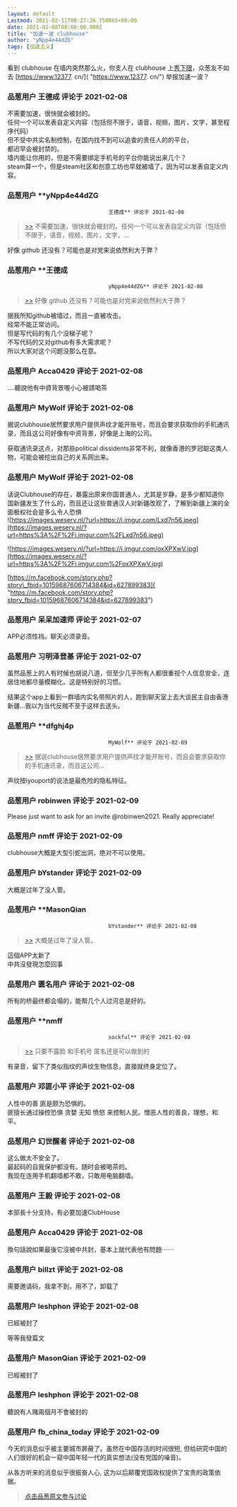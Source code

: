 ```yaml
---
layout: default
Lastmod: 2021-02-11T09:27:26.750865+00:00
date: 2021-02-08T00:00:00.000Z
title: "加速一波 clubhouse"
author: "yNpp4e44dZG"
tags: [加速主义]
---
```


看到 clubhouse 在墙内突然那么火，你支人在 clubhouse 上[秀下限]( "https://twitter.com/DearArendt/status/1358121510918115337")，众葱友不如去 [https://www.12377. cn/]( "https://www.12377. cn/") 举报加速一波？

            
### 品葱用户 **王德成** 评论于 2021-02-08
        
不需要加速，很快就会被封的。  
任何一个可以发表自定义内容（包括但不限于，语音，视频，图片，文字，甚至程序代码）  
但不受中共实名制控制，在国内找不到可以追查的责任人的的平台，  
都迟早会被封禁的。  
墙内能让你用的，但是不需要绑定手机号的平台你能说出来几个？  
steam算一个，但是steam社区和创意工坊也早就被墙了，因为可以发表自定义内容。
        


            
### 品葱用户 **yNpp4e44dZG				
									王德成** 评论于 2021-02-08
        
> [\>>]( "/article/item_id-598243#") 不需要加速，很快就会被封的。任何一个可以发表自定义内容（包括但不限于，语音，视频，图片，文字，...

  
  
好像 github 还没有？可能也是对党来说依然利大于弊？
        


            
### 品葱用户 **王德成				
									yNpp4e44dZG** 评论于 2021-02-08
        
> [\>>]( "/article/item_id-598244#") 好像 github 还没有？可能也是对党来说依然利大于弊？

  
  
据我所知github被墙过，而且一直被攻击。  
经常不能正常访问。  
但是写代码的有几个没梯子呢？  
不写代码的又对github有多大需求呢？  
所以大家对这个问题没那么在意。
        


            
### 品葱用户 **Acca0429** 评论于 2021-02-08
        
....聽說他有中資背景喔小心被請喝茶
        


            
### 品葱用户 **MyWolf** 评论于 2021-02-08
        
据说clubhouse居然要求用户提供声纹才能开账号，而且会要求获取你的手机通讯录，而且这公司好像有中资背景，好像是上海的公司。  
  
获取通讯录这点，对那些political dissidents非常不利，就像香港的罗冠聪这类人物，可能会被挖出自己的关系网出来。
        


            
### 品葱用户 **MyWolf** 评论于 2021-02-08
        
话说Clubhouse的存在，暴露出原来你国普通人，尤其是岁静，是多少都知道你国新疆发生了什么的，而且还让这些普通汉人对新疆改观了，了解到新疆上演的全面极权社会是多么令人恐惧  
![https://images.weserv.nl/?url=https://i.imgur.com/Lxd7n56.jpeg](https://images.weserv.nl/?url=https%3A%2F%2Fi.imgur.com%2FLxd7n56.jpeg)  
  
![https://images.weserv.nl/?url=https://i.imgur.com/oxXPXwV.jpg](https://images.weserv.nl/?url=https%3A%2F%2Fi.imgur.com%2FoxXPXwV.jpg)  
  
[https://m.facebook.com/story.php?story\_fbid=10159687606714384&id=627899383]( "https://m.facebook.com/story.php?story_fbid=10159687606714384&id=627899383")
        


            
### 品葱用户 **呆呆加速师** 评论于 2021-02-07
        
APP必须性裆。聊天必须录音。
        


            
### 品葱用户 **习明泽登基** 评论于 2021-02-07
        
虽然品葱上的人有时候也胡说八道，但至少几乎所有人都很重视个人信息安全，连居住地都尽量模糊化。这是特别好的习惯。  
  
结果这个app上看到一群墙内实名带照片的人，跑到聊天室上去大谈民主自由香港新疆...我以为当代反贼不至于这样去送头。
        


            
### 品葱用户 **dfghj4p				
									MyWolf** 评论于 2021-02-09
        
> [\>>]( "/article/item_id-598259#") 据说clubhouse居然要求用户提供声纹才能开账号，而且会要求获取你的手机通讯录，而且这公司...

  
  
声纹按iyouport的说法是最危险的隐私特征。
        


            
### 品葱用户 **robinwen** 评论于 2021-02-09
        
Please just want to ask for an invite @robinwen2021. Really appreciate!
        


            
### 品葱用户 **nmff** 评论于 2021-02-09
        
clubhouse大概是大型引蛇出洞，绝对不可以使用。
        


            
### 品葱用户 **bYstander** 评论于 2021-02-09
        
大概是过年了没人管。
        


            
### 品葱用户 **MasonQian				
									bYstander** 评论于 2021-02-08
        
> [\>>]( "/article/item_id-598344#") 大概是过年了没人管。

  
  
這個APP太新了  
中共沒發現怎麼回事
        


            
### 品葱用户 **匮名用户** 评论于 2021-02-08
        
所有的桥最终都会塌的，能帮几个人过河总是好的。
        


            
### 品葱用户 **nmff				
									sockful** 评论于 2021-02-08
        
> [\>>]( "/article/item_id-598567#") 只要不露脸 和手机号 匿名还是可以做到的

  
有录音，留下了类似指纹的声纹生物信息，直接就终身定位了。
        


            
### 品葱用户 **邓匪小平** 评论于 2021-02-08
        
人性中的善 匪是颇为恐惧的。  
匪擅长通过操控恐惧 贪婪 无知 愤怒 来控制人民。憎恶人性的善良，理想，和平。
        


            
### 品葱用户 **幻世醒者** 评论于 2021-02-08
        
这么做太不安全了。  
最起码的自我保护都没有。随时会被喝茶的。  
我现在连用手机翻墙都不敢，只敢用电脑翻墙。
        


            
### 品葱用户 **王毅** 评论于 2021-02-08
        
本部長十分支持，有必要加速ClubHouse
        


            
### 品葱用户 **Acca0429** 评论于 2021-02-08
        
換句話說如果最後它沒被中共封，基本上就代表他有問題⋯⋯
        


            
### 品葱用户 **billzt** 评论于 2021-02-08
        
需要邀请码，我拿不到，用不了，卸载了
        


            
### 品葱用户 **leshphon** 评论于 2021-02-08
        
已經被封了  
  
等等我發篇文
        


            
### 品葱用户 **MasonQian** 评论于 2021-02-09
        
已經被封了
        


            
### 品葱用户 **leshphon** 评论于 2021-02-08
        
聽說有人賭兩個月不會被封的
        


            
### 品葱用户 **fb_china_today** 评论于 2021-02-09
        
今天的消息似乎被主要城市屏蔽了。虽然在中国存活的时间很短, 但给研究中国的人们很好的机会一窥中国年轻一代的真实想法(没有党国的噪音)。  
  
从各方听来的消息似乎很振奋人心, 这为以后颠覆党国政权提供了宝贵的政策依据。
        






> [点击品葱原文参与讨论](https://pincong.rocks/article/29404)

